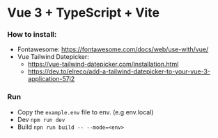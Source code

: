 # Vue 3 + TypeScript + Vite

### How to install:

- Fontawesome: https://fontawesome.com/docs/web/use-with/vue/
- Vue Tailwind Datepicker: 
  - https://vue-tailwind-datepicker.com/installation.html
  - https://dev.to/elreco/add-a-tailwind-datepicker-to-your-vue-3-application-57j2

### Run
- Copy the `example.env` file to env.<env> (e.g env.local)
- Dev `npm run dev`
- Build `npn run build -- --mode=<env>`
